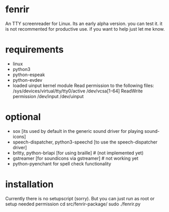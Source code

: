 # fenrir
An TTY screenreader for Linux. Its an early alpha version. you can test it. it is not recommented for productive use. if you want to help just let me know. 

# requirements
- linux
- python3
- python-espeak
- python-evdev
- loaded uinput kernel module
Read permission to the following files:
/sys/devices/virtual/tty/tty0/active
/dev/vcsa[1-64]
ReadWrite permission 
/dev/input
/dev/uinput

# optional 
- sox [its used by default in the generic sound driver for playing sound-icons]
- speech-dispatcher, python3-speechd [to use the speech-dispatcher driver]
- brltty, python-brlapi [for using braille] # (not implemented yet)
- gstreamer [for soundicons via gstreamer] # not working yet
- python-pyenchant for spell check functionality

# installation
Currently there is no setupscript (sorry). But you can just run as root or setup needed permission
cd src/fenrir-package/
sudo ./fenrir.py


